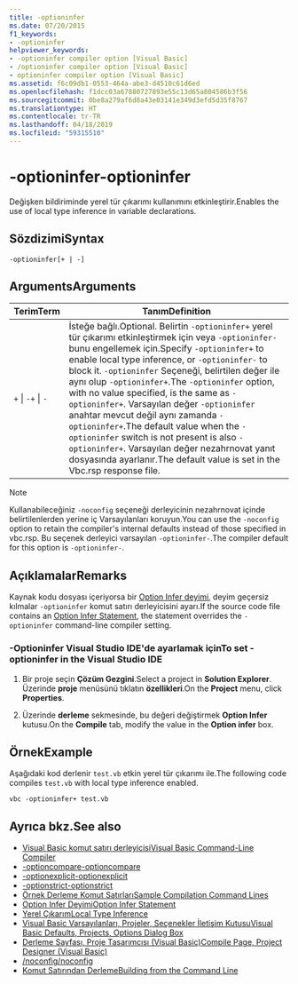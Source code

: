 ```yaml
---
title: -optioninfer
ms.date: 07/20/2015
f1_keywords:
- -optioninfer
helpviewer_keywords:
- -optioninfer compiler option [Visual Basic]
- /optioninfer compiler option [Visual Basic]
- optioninfer compiler option [Visual Basic]
ms.assetid: f6c09db1-0553-464a-abe3-d4510c61d6ed
ms.openlocfilehash: f1dcc03a67880727893e55c13d65a804586b3f56
ms.sourcegitcommit: 0be8a279af6d8a43e03141e349d3efd5d35f8767
ms.translationtype: HT
ms.contentlocale: tr-TR
ms.lasthandoff: 04/18/2019
ms.locfileid: "59315510"
---
```

# <a name="-optioninfer"></a><span data-ttu-id="546e5-102">-optioninfer</span><span class="sxs-lookup"><span data-stu-id="546e5-102">-optioninfer</span></span>
<span data-ttu-id="546e5-103">Değişken bildiriminde yerel tür çıkarımı kullanımını etkinleştirir.</span><span class="sxs-lookup"><span data-stu-id="546e5-103">Enables the use of local type inference in variable declarations.</span></span>  
  
## <a name="syntax"></a><span data-ttu-id="546e5-104">Sözdizimi</span><span class="sxs-lookup"><span data-stu-id="546e5-104">Syntax</span></span>  
  
```  
-optioninfer[+ | -]  
```  
  
## <a name="arguments"></a><span data-ttu-id="546e5-105">Arguments</span><span class="sxs-lookup"><span data-stu-id="546e5-105">Arguments</span></span>  
  
|<span data-ttu-id="546e5-106">Terim</span><span class="sxs-lookup"><span data-stu-id="546e5-106">Term</span></span>|<span data-ttu-id="546e5-107">Tanım</span><span class="sxs-lookup"><span data-stu-id="546e5-107">Definition</span></span>|  
|---|---|  
|<span data-ttu-id="546e5-108">`+` &#124; `-`</span><span class="sxs-lookup"><span data-stu-id="546e5-108">`+` &#124; `-`</span></span>|<span data-ttu-id="546e5-109">İsteğe bağlı.</span><span class="sxs-lookup"><span data-stu-id="546e5-109">Optional.</span></span> <span data-ttu-id="546e5-110">Belirtin `-optioninfer+` yerel tür çıkarımı etkinleştirmek için veya `-optioninfer-` bunu engellemek için.</span><span class="sxs-lookup"><span data-stu-id="546e5-110">Specify `-optioninfer+` to enable local type inference, or `-optioninfer-` to block it.</span></span> <span data-ttu-id="546e5-111">`-optioninfer` Seçeneği, belirtilen değer ile aynı olup `-optioninfer+`.</span><span class="sxs-lookup"><span data-stu-id="546e5-111">The `-optioninfer` option, with no value specified, is the same as `-optioninfer+`.</span></span> <span data-ttu-id="546e5-112">Varsayılan değer `-optioninfer` anahtar mevcut değil aynı zamanda `-optioninfer+`.</span><span class="sxs-lookup"><span data-stu-id="546e5-112">The default value when the `-optioninfer` switch is not present is also `-optioninfer+`.</span></span> <span data-ttu-id="546e5-113">Varsayılan değer nezahrnovat yanıt dosyasında ayarlanır.</span><span class="sxs-lookup"><span data-stu-id="546e5-113">The default value is set in the Vbc.rsp response file.</span></span>|  
  
> [!NOTE]
>  <span data-ttu-id="546e5-114">Kullanabileceğiniz `-noconfig` seçeneği derleyicinin nezahrnovat içinde belirtilenlerden yerine iç Varsayılanları koruyun.</span><span class="sxs-lookup"><span data-stu-id="546e5-114">You can use the `-noconfig` option to retain the compiler's internal defaults instead of those specified in vbc.rsp.</span></span> <span data-ttu-id="546e5-115">Bu seçenek derleyici varsayılan `-optioninfer-`.</span><span class="sxs-lookup"><span data-stu-id="546e5-115">The compiler default for this option is `-optioninfer-`.</span></span>  
  
## <a name="remarks"></a><span data-ttu-id="546e5-116">Açıklamalar</span><span class="sxs-lookup"><span data-stu-id="546e5-116">Remarks</span></span>  
 <span data-ttu-id="546e5-117">Kaynak kodu dosyası içeriyorsa bir [Option Infer deyimi](../../../visual-basic/language-reference/statements/option-infer-statement.md), deyim geçersiz kılmalar `-optioninfer` komut satırı derleyicisini ayarı.</span><span class="sxs-lookup"><span data-stu-id="546e5-117">If the source code file contains an [Option Infer Statement](../../../visual-basic/language-reference/statements/option-infer-statement.md), the statement overrides the `-optioninfer` command-line compiler setting.</span></span>  
  
### <a name="to-set--optioninfer-in-the-visual-studio-ide"></a><span data-ttu-id="546e5-118">-Optioninfer Visual Studio IDE'de ayarlamak için</span><span class="sxs-lookup"><span data-stu-id="546e5-118">To set -optioninfer in the Visual Studio IDE</span></span>  
  
1. <span data-ttu-id="546e5-119">Bir proje seçin **Çözüm Gezgini**.</span><span class="sxs-lookup"><span data-stu-id="546e5-119">Select a project in **Solution Explorer**.</span></span> <span data-ttu-id="546e5-120">Üzerinde **proje** menüsünü tıklatın **özellikleri**.</span><span class="sxs-lookup"><span data-stu-id="546e5-120">On the **Project** menu, click **Properties**.</span></span>  
  
2. <span data-ttu-id="546e5-121">Üzerinde **derleme** sekmesinde, bu değeri değiştirmek **Option Infer** kutusu.</span><span class="sxs-lookup"><span data-stu-id="546e5-121">On the **Compile** tab, modify the value in the **Option infer** box.</span></span>  
  
## <a name="example"></a><span data-ttu-id="546e5-122">Örnek</span><span class="sxs-lookup"><span data-stu-id="546e5-122">Example</span></span>  
 <span data-ttu-id="546e5-123">Aşağıdaki kod derlenir `test.vb` etkin yerel tür çıkarımı ile.</span><span class="sxs-lookup"><span data-stu-id="546e5-123">The following code compiles `test.vb` with local type inference enabled.</span></span>  
  
```console
vbc -optioninfer+ test.vb  
```  
  
## <a name="see-also"></a><span data-ttu-id="546e5-124">Ayrıca bkz.</span><span class="sxs-lookup"><span data-stu-id="546e5-124">See also</span></span>

- [<span data-ttu-id="546e5-125">Visual Basic komut satırı derleyicisi</span><span class="sxs-lookup"><span data-stu-id="546e5-125">Visual Basic Command-Line Compiler</span></span>](../../../visual-basic/reference/command-line-compiler/index.md)
- [<span data-ttu-id="546e5-126">-optioncompare</span><span class="sxs-lookup"><span data-stu-id="546e5-126">-optioncompare</span></span>](../../../visual-basic/reference/command-line-compiler/optioncompare.md)
- [<span data-ttu-id="546e5-127">-optionexplicit</span><span class="sxs-lookup"><span data-stu-id="546e5-127">-optionexplicit</span></span>](../../../visual-basic/reference/command-line-compiler/optionexplicit.md)
- [<span data-ttu-id="546e5-128">-optionstrict</span><span class="sxs-lookup"><span data-stu-id="546e5-128">-optionstrict</span></span>](../../../visual-basic/reference/command-line-compiler/optionstrict.md)
- [<span data-ttu-id="546e5-129">Örnek Derleme Komut Satırları</span><span class="sxs-lookup"><span data-stu-id="546e5-129">Sample Compilation Command Lines</span></span>](../../../visual-basic/reference/command-line-compiler/sample-compilation-command-lines.md)
- [<span data-ttu-id="546e5-130">Option Infer Deyimi</span><span class="sxs-lookup"><span data-stu-id="546e5-130">Option Infer Statement</span></span>](../../../visual-basic/language-reference/statements/option-infer-statement.md)
- [<span data-ttu-id="546e5-131">Yerel Çıkarım</span><span class="sxs-lookup"><span data-stu-id="546e5-131">Local Type Inference</span></span>](../../../visual-basic/programming-guide/language-features/variables/local-type-inference.md)
- [<span data-ttu-id="546e5-132">Visual Basic Varsayılanları, Projeler, Seçenekler İletişim Kutusu</span><span class="sxs-lookup"><span data-stu-id="546e5-132">Visual Basic Defaults, Projects, Options Dialog Box</span></span>](/visualstudio/ide/reference/visual-basic-defaults-projects-options-dialog-box)
- [<span data-ttu-id="546e5-133">Derleme Sayfası, Proje Tasarımcısı (Visual Basic)</span><span class="sxs-lookup"><span data-stu-id="546e5-133">Compile Page, Project Designer (Visual Basic)</span></span>](/visualstudio/ide/reference/compile-page-project-designer-visual-basic)
- [<span data-ttu-id="546e5-134">/noconfig</span><span class="sxs-lookup"><span data-stu-id="546e5-134">/noconfig</span></span>](../../../visual-basic/reference/command-line-compiler/noconfig.md)
- [<span data-ttu-id="546e5-135">Komut Satırından Derleme</span><span class="sxs-lookup"><span data-stu-id="546e5-135">Building from the Command Line</span></span>](../../../visual-basic/reference/command-line-compiler/building-from-the-command-line.md)
